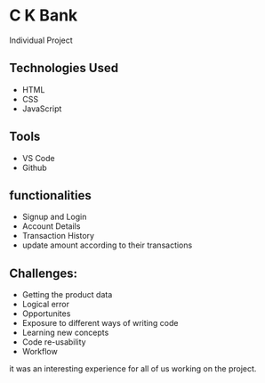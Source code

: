 # C K Bank
Individual Project

## Technologies Used
* HTML 
* CSS
* JavaScript

## Tools
* VS Code
* Github

## functionalities
* Signup and Login
* Account Details
* Transaction History
* update amount according to their transactions


## Challenges:
- Getting the product data
- Logical error
- Opportunites
- Exposure to different ways of writing code
- Learning new concepts
- Code re-usability
- Workflow

it was an interesting experience for all of us working on the project.
